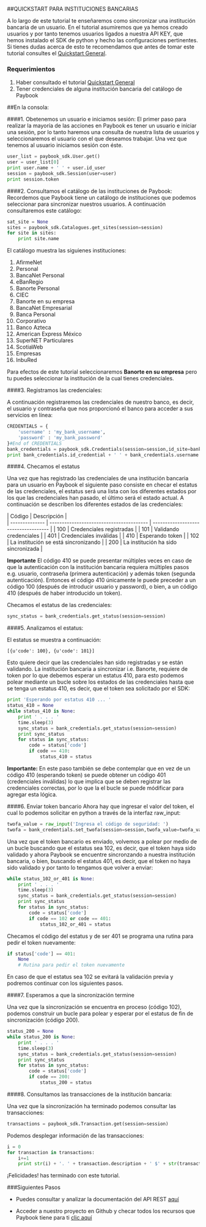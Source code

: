 
##QUICKSTART PARA INSTITUCIONES BANCARIAS

A lo largo de este tutorial te enseñaremos como sincronizar una institución bancaria de un usuario. En el tutorial asumiremos que ya hemos creado usuarios y por tanto tenemos usuarios ligados a nuestra API KEY, que hemos instalado el SDK de python y hecho las configuraciones pertinentes. Si tienes dudas acerca de esto te recomendamos que antes de tomar este tutorial consultes el [Quickstart General](https://github.com/Paybook/sync-py/blob/master/quickstart.md).  

### Requerimientos

1. Haber consultado el tutorial [Quickstart General](https://github.com/Paybook/sync-py/blob/master/quickstart.md)
2. Tener credenciales de alguna institución bancaria del catálogo de Paybook

##En la consola:

####1. Obetenemos un usuario e iniciamos sesión:
El primer paso para realizar la mayoría de las acciones en Paybook es tener un usuario e iniciar una sesión, por lo tanto haremos una consulta de nuestra lista de usuarios y seleccionaremos el usuario con el que deseamos trabajar. Una vez que tenemos al usuario iniciamos sesión con éste.


```python
user_list = paybook_sdk.User.get()
user = user_list[0]
print user.name + ' ' + user.id_user
session = paybook_sdk.Session(user=user)
print session.token
```

####2. Consultamos el catálogo de las instituciones de Paybook:
Recordemos que Paybook tiene un catálogo de instituciones que podemos seleccionar para sincronizar nuestros usuarios. A continuación consultaremos este catálogo:

```python
sat_site = None
sites = paybook_sdk.Catalogues.get_sites(session=session)
for site in sites:
	print site.name
```

El catálogo muestra las siguienes instituciones:

1. AfirmeNet
2. Personal
3. BancaNet Personal
4. eBanRegio
5. Banorte Personal
6. CIEC
7. Banorte en su empresa
8. BancaNet Empresarial
9. Banca Personal
10. Corporativo
11. Banco Azteca
12. American Express México
13. SuperNET Particulares
14. ScotiaWeb
15. Empresas
16. InbuRed

Para efectos de este tutorial seleccionaremos **Banorte en su empresa** pero tu puedes seleccionar la institución de la cual tienes credenciales.

####3. Registramos las credenciales:

A continuación registraremos las credenciales de nuestro banco, es decir, el usuario y contraseña que nos proporcionó el banco para acceder a sus servicios en línea:

```python
CREDENTIALS = {
	'username' : 'my_bank_username',
	'password' : 'my_bank_password'
}#End of CREDENTIALS
bank_credentials = paybook_sdk.Credentials(session=session,id_site=bank_site.id_site,credentials=CREDENTIALS)
print bank_credentials.id_credential + ' ' + bank_credentials.username
```
####4. Checamos el estatus

Una vez que has registrado las credenciales de una institución bancaria para un usuario en Paybook el siguiente paso consiste en checar el estatus de las credenciales, el estatus será una lista con los diferentes estados por los que las credenciales han pasado, el último será el estado actual. A continuación se describen los diferentes estados de las credenciales:

| Código         | Descripción                                |                                
| -------------- | ---------------------------------------- | ------------------------------------ |
| 100 | Credenciales registradas   | 
| 101 | Validando credenciales  | 
| 401      | Credenciales inválidas    |
| 410      | Esperando token   |
| 102      | La institución se está sincronizando    |
| 200      | La institución ha sido sincronizada    | 

**Importante** El código 410 se puede presentar múltiples veces en caso de que la autenticación con la institución bancaria requiera múltiples pasos e.g. usuario, contraseña (primera autenticación) y además token (segunda autenticación). Entonces el código 410 únicamente le puede preceder a un código 100 (después de introducir usuario y password), o bien, a un código 410 (después de haber introducido un token).

Checamos el estatus de las credenciales:

```python
sync_status = bank_credentials.get_status(session=session)
```
####5. Analizamos el estatus:

El estatus se muestra a continuación:

```
[{u'code': 100}, {u'code': 101}]
```

Esto quiere decir que las credenciales han sido registradas y se están validando. La institución bancaria a sincronizar i.e. Banorte, requiere de token por lo que debemos esperar un estatus 410, para esto podemos polear mediante un bucle sobre los estados de las credenciales hasta que se tenga un estatus 410, es decir, que el token sea solicitado por el SDK:

```python
print 'Esperando por estatus 410 ... '
status_410 = None
while status_410 is None:
	print ' . . . '
	time.sleep(3)
	sync_status = bank_credentials.get_status(session=session)
	print sync_status
	for status in sync_status:
		code = status['code']
		if code == 410:
			status_410 = status
```

**Importante:** En este paso también se debe contemplar que en vez de un código 410 (esperando token) se puede obtener un código 401 (credenciales inválidas) lo que implica que se deben registrar las credenciales correctas, por lo que la el bucle se puede módificar para agregar esta lógica.

####6. Enviar token bancario
Ahora hay que ingresar el valor del token, el cual lo podemos solicitar en python a través de la interfaz raw_input:

```python
twofa_value = raw_input('Ingresa el código de seguridad: ')
twofa = bank_credentials.set_twofa(session=session,twofa_value=twofa_value)
```

Una vez que el token bancario es enviado, volvemos a polear por medio de un bucle buscando que el estatus sea 102, es decir, que el token haya sido validado y ahora Paybook se encuentre sincronzando a nuestra institución bancaria, o bien, buscando el estatus 401, es decir, que el token no haya sido validado y por tanto lo tengamos que volver a enviar:

```python
while status_102_or_401 is None:
	print ' . . . '
	time.sleep(3)
	sync_status = bank_credentials.get_status(session=session)
	print sync_status
	for status in sync_status:
		code = status['code']
		if code == 102 or code == 401:
			status_102_or_401 = status
```

Checamos el código del estatus y de ser 401 se programa una rutina para pedir el token nuevamente:

```python
if status['code'] == 401:
	None
	# Rutina para pedir el token nuevamente	
```

En caso de que el estatus sea 102 se evitará la validación previa y podremos continuar con los siguientes pasos.

####7. Esperamos a que la sincronización termine

Una vez que la sincronización se encuentra en proceso (código 102), podemos construir un bucle para polear y esperar por el estatus de fin de sincronización (código 200).

```python
status_200 = None
while status_200 is None:
	print ' . . . '
	time.sleep(3)
	sync_status = bank_credentials.get_status(session=session)
	print sync_status
	for status in sync_status:
		code = status['code']
		if code == 200:
			status_200 = status
```

####8. Consultamos las transacciones de la institución bancaria:

Una vez que la sincronización ha terminado podemos consultar las transacciones:

```python
transactions = paybook_sdk.Transaction.get(session=session)
```

Podemos desplegar información de las transacciones:

```python
i = 0
for transaction in transactions:
	i+=1
	print str(i) + '. ' + transaction.description + ' $' + str(transaction.amount) 
```

¡Felicidades! has terminado con este tutorial.


###Siguientes Pasos


- Puedes consultar y analizar la documentación del API REST [aquí](https://www.paybook.com/sync/docs#api-Overview)

- Acceder a nuestro proyecto en Github y checar todos los recursos que Paybook tiene para ti [clic aquí](https://github.com/Paybook)














